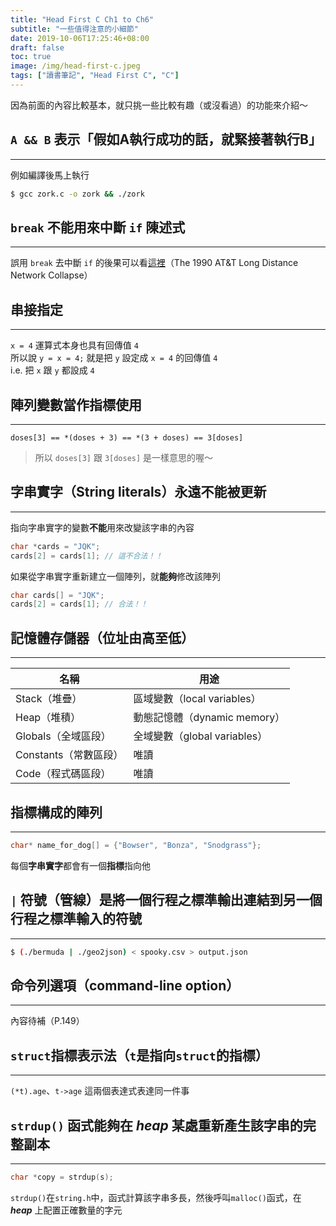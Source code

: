 ```yaml
---
title: "Head First C Ch1 to Ch6"
subtitle: "一些值得注意的小細節"
date: 2019-10-06T17:25:46+08:00
draft: false
toc: true
image: /img/head-first-c.jpeg
tags: ["讀書筆記", "Head First C", "C"]
---
```


因為前面的內容比較基本，就只挑一些比較有趣（或沒看過）的功能來介紹～

## `A && B` 表示「假如A執行成功的話，就緊接著執行B」
---
例如編譯後馬上執行

```bash
$ gcc zork.c -o zork && ./zork
```

## `break` 不能用來中斷 `if` 陳述式
---
誤用 `break` 去中斷 `if` 的後果可以看[這裡](http://users.csc.calpoly.edu/~jdalbey/SWE/Papers/att_collapse.html)（The 1990 AT&T Long Distance Network Collapse）

## 串接指定
---
`x = 4` 運算式本身也具有回傳值 `4`<br>
所以說 `y = x = 4;` 就是把 `y` 設定成 `x = 4` 的回傳值 `4`<br>
i.e. 把 `x` 跟 `y` 都設成 `4`

## 陣列變數當作指標使用
---
`doses[3] == *(doses + 3) == *(3 + doses) == 3[doses]`

> 所以 `doses[3]` 跟 `3[doses]` 是一樣意思的喔～

## 字串實字（String literals）永遠不能被更新
---
指向字串實字的變數**不能**用來改變該字串的內容

```c
char *cards = "JQK";
cards[2] = cards[1]; // 這不合法！！
```

如果從字串實字重新建立一個陣列，就**能夠**修改該陣列

```c
char cards[] = "JQK";
cards[2] = cards[1]; // 合法！！
```

## 記憶體存儲器（位址由高至低）
---

名稱               	|用途
-------------------	|-----------------------
Stack（堆疊）       	| 區域變數（local variables）
Heap（堆積）        	| 動態記憶體（dynamic memory）
Globals（全域區段）  	| 全域變數（global variables）
Constants（常數區段）	| 唯讀
Code（程式碼區段）   	| 唯讀

## 指標構成的陣列
---

```c
char* name_for_dog[] = {"Bowser", "Bonza", "Snodgrass"};
```
每個**字串實字**都會有一個**指標**指向他

## `|` 符號（管線）是將一個行程之標準輸出連結到另一個行程之標準輸入的符號
---

```bash
$ (./bermuda | ./geo2json) < spooky.csv > output.json
```


## 命令列選項（command-line option）
---
內容待補（P.149）

## `struct`指標表示法（`t`是指向`struct`的指標）
---
`(*t).age`、`t->age`
這兩個表達式表達同一件事

## `strdup()` 函式能夠在 *heap* 某處重新產生該字串的完整副本
---

```c
char *copy = strdup(s);
```
`strdup()`在`string.h`中，函式計算該字串多長，然後呼叫`malloc()`函式，在 ***heap*** 上配置正確數量的字元

